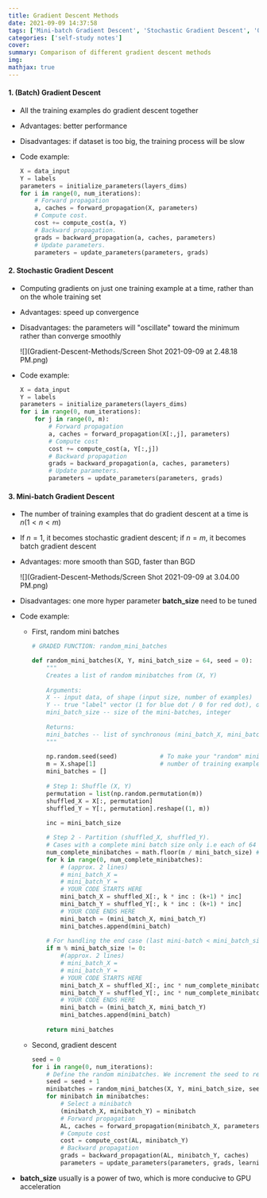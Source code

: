 ```yaml
---
title: Gradient Descent Methods
date: 2021-09-09 14:37:58
tags: ['Mini-batch Gradient Descent', 'Stochastic Gradient Descent', 'Optimization Methods', 'Neural Network']
categories: ['self-study notes']
cover:
summary: Comparison of different gradient descent methods
img:
mathjax: true
---
```


#### 1. (Batch) Gradient Descent

* All the training examples do gradient descent together

* Advantages: better performance

* Disadvantages: if dataset is too big, the training process will be slow

* Code example:

  ```python
  X = data_input
  Y = labels
  parameters = initialize_parameters(layers_dims)
  for i in range(0, num_iterations):
      # Forward propagation
      a, caches = forward_propagation(X, parameters)
      # Compute cost.
      cost += compute_cost(a, Y)
      # Backward propagation.
      grads = backward_propagation(a, caches, parameters)
      # Update parameters.
      parameters = update_parameters(parameters, grads)
  ```

#### 2. Stochastic Gradient Descent

* Computing gradients on just one training example at a time, rather than on the whole training set

* Advantages: speed up convergence

* Disadvantages: the parameters will "oscillate" toward the minimum rather than converge smoothly

  ![](Gradient-Descent-Methods/Screen Shot 2021-09-09 at 2.48.18 PM.png)

* Code example:

  ```python
  X = data_input
  Y = labels
  parameters = initialize_parameters(layers_dims)
  for i in range(0, num_iterations):
      for j in range(0, m):
          # Forward propagation
          a, caches = forward_propagation(X[:,j], parameters)
          # Compute cost
          cost += compute_cost(a, Y[:,j])
          # Backward propagation
          grads = backward_propagation(a, caches, parameters)
          # Update parameters.
          parameters = update_parameters(parameters, grads)
  ```

#### 3. Mini-batch Gradient Descent

* The number of training examples that do gradient descent at a time is $n (1\lt n\lt m)$

* If $n = 1$, it becomes stochastic gradient descent; if $n=m$, it becomes batch gradient descent

* Advantages: more smooth than SGD, faster than BGD

  ![](Gradient-Descent-Methods/Screen Shot 2021-09-09 at 3.04.00 PM.png)

* Disadvantages: one more hyper parameter **batch_size** need to be tuned

* Code example:

  * First, random mini batches

    ```python
    # GRADED FUNCTION: random_mini_batches
    
    def random_mini_batches(X, Y, mini_batch_size = 64, seed = 0):
        """
        Creates a list of random minibatches from (X, Y)
        
        Arguments:
        X -- input data, of shape (input size, number of examples)
        Y -- true "label" vector (1 for blue dot / 0 for red dot), of shape (1, number of examples)
        mini_batch_size -- size of the mini-batches, integer
        
        Returns:
        mini_batches -- list of synchronous (mini_batch_X, mini_batch_Y)
        """
        
        np.random.seed(seed)            # To make your "random" minibatches the same as ours
        m = X.shape[1]                  # number of training examples
        mini_batches = []
            
        # Step 1: Shuffle (X, Y)
        permutation = list(np.random.permutation(m))
        shuffled_X = X[:, permutation]
        shuffled_Y = Y[:, permutation].reshape((1, m))
        
        inc = mini_batch_size
    
        # Step 2 - Partition (shuffled_X, shuffled_Y).
        # Cases with a complete mini batch size only i.e each of 64 examples.
        num_complete_minibatches = math.floor(m / mini_batch_size) # number of mini batches of size mini_batch_size in your partitionning
        for k in range(0, num_complete_minibatches):
            # (approx. 2 lines)
            # mini_batch_X =  
            # mini_batch_Y =
            # YOUR CODE STARTS HERE
            mini_batch_X = shuffled_X[:, k * inc : (k+1) * inc]
            mini_batch_Y = shuffled_Y[:, k * inc : (k+1) * inc]
            # YOUR CODE ENDS HERE
            mini_batch = (mini_batch_X, mini_batch_Y)
            mini_batches.append(mini_batch)
        
        # For handling the end case (last mini-batch < mini_batch_size i.e less than 64)
        if m % mini_batch_size != 0:
            #(approx. 2 lines)
            # mini_batch_X =
            # mini_batch_Y =
            # YOUR CODE STARTS HERE
            mini_batch_X = shuffled_X[:, inc * num_complete_minibatches : m]
            mini_batch_Y = shuffled_Y[:, inc * num_complete_minibatches : m]
            # YOUR CODE ENDS HERE
            mini_batch = (mini_batch_X, mini_batch_Y)
            mini_batches.append(mini_batch)
        
        return mini_batches
    ```

  * Second, gradient descent

    ```python
    seed = 0
    for i in range(0, num_iterations):
        # Define the random minibatches. We increment the seed to reshuffle differently the dataset after each epoch
        seed = seed + 1
        minibatches = random_mini_batches(X, Y, mini_batch_size, seed)
        for minibatch in minibatches:
            # Select a minibatch
            (minibatch_X, minibatch_Y) = minibatch
            # Forward propagation
            AL, caches = forward_propagation(minibatch_X, parameters)
            # Compute cost
            cost = compute_cost(AL, minibatch_Y)
            # Backward propagation
            grads = backward_propagation(AL, minibatch_Y, caches)
            parameters = update_parameters(parameters, grads, learning_rate)
    ```
  
* **batch_size** usually is a power of two, which is more conducive to GPU acceleration

